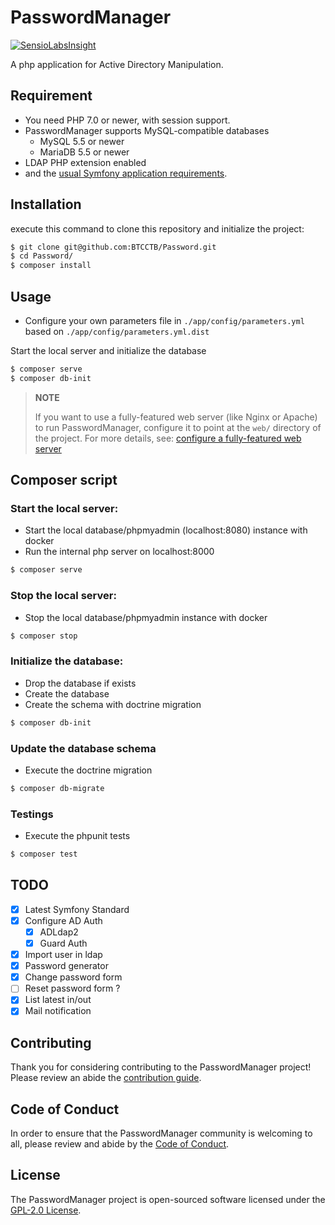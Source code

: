 # PasswordManager

[![SensioLabsInsight](https://insight.sensiolabs.com/projects/335ca539-4188-4da6-89c2-678910806b15/big.png)](https://insight.sensiolabs.com/projects/335ca539-4188-4da6-89c2-678910806b15)

A php application for Active Directory Manipulation.

## Requirement
* You need PHP 7.0 or newer, with session support.
* PasswordManager supports MySQL-compatible databases
    * MySQL 5.5 or newer
    * MariaDB 5.5 or newer
* LDAP PHP extension enabled
* and the [usual Symfony application requirements][1].

## Installation
execute this command to clone this repository and initialize the project:
```bash
$ git clone git@github.com:BTCCTB/Password.git
$ cd Password/
$ composer install
```

## Usage
* Configure your own parameters file in `./app/config/parameters.yml` based on `./app/config/parameters.yml.dist`

Start the local server and initialize the database
```bash 
$ composer serve
$ composer db-init
```

> **NOTE**
>
> If you want to use a fully-featured web server (like Nginx or Apache) to run
> PasswordManager, configure it to point at the `web/` directory of the project.
> For more details, see:
> [configure a fully-featured web server][2]

## Composer script
### Start the local server:
* Start the local database/phpmyadmin (localhost:8080) instance with docker
* Run the internal php server on localhost:8000
```bash 
$ composer serve
```

### Stop the local server:
* Stop the local database/phpmyadmin instance with docker
```bash
$ composer stop
```

### Initialize the database:
* Drop the database if exists
* Create the database
* Create the schema with doctrine migration
```bash
$ composer db-init
```

### Update the database schema
* Execute the doctrine migration
```bash
$ composer db-migrate
```

### Testings
* Execute the phpunit tests
```bash
$ composer test
```

## TODO
- [X] Latest Symfony Standard
- [X] Configure AD Auth
    - [X] ADLdap2
    - [X] Guard Auth
- [X] Import user in ldap
- [X] Password generator
- [X] Change password form
- [ ] Reset password form ?
- [X] List latest in/out
- [X] Mail notification

## Contributing

Thank you for considering contributing to the PasswordManager project! Please review an abide the [contribution guide](docs/CONTRIBUTING.md).

## Code of Conduct

In order to ensure that the PasswordManager community is welcoming to all, please review and abide by the [Code of Conduct](docs/CODE_OF_CONDUCT.md).

## License

The PasswordManager project is open-sourced software licensed under the [GPL-2.0 License](LICENSE.md).

[1]: https://symfony.com/doc/current/reference/requirements.html
[2]: https://symfony.com/doc/current/cookbook/configuration/web_server_configuration.html